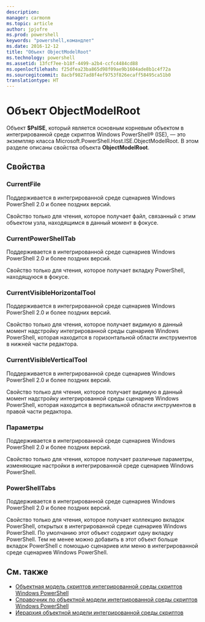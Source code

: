 ```yaml
---
description: 
manager: carmonm
ms.topic: article
author: jpjofre
ms.prod: powershell
keywords: "powershell,командлет"
ms.date: 2016-12-12
title: "Объект ObjectModelRoot"
ms.technology: powershell
ms.assetid: 13fcf7ee-b18f-4499-a2b4-ccfc4484cd88
ms.openlocfilehash: f25dfea23ba865d98f09ae9b1604ade8b1c4f72a
ms.sourcegitcommit: 8acbf9827ad8f4ef9753f826ecaff58495ca51b0
translationtype: HT
---
```

# <a name="the-objectmodelroot-object"></a>Объект ObjectModelRoot
  Объект **$PsISE**, который является основным корневым объектом в интегрированной среде скриптов Windows PowerShell® (ISE), — это экземпляр класса Microsoft.PowerShell.Host.ISE.ObjectModelRoot. В этом разделе описаны свойства объекта **ObjectModelRoot**.

## <a name="properties"></a>Свойства

### <a name="currentfile"></a>CurrentFile
  Поддерживается в интегрированной среде сценариев Windows PowerShell 2.0 и более поздних версий. 

 Свойство только для чтения, которое получает файл, связанный с этим объектом узла, находящимся в данный момент в фокусе.

### <a name="currentpowershelltab"></a>CurrentPowerShellTab
  Поддерживается в интегрированной среде сценариев Windows PowerShell 2.0 и более поздних версий. 

 Свойство только для чтения, которое получает вкладку PowerShell, находящуюся в фокусе.

### <a name="currentvisiblehorizontaltool"></a>CurrentVisibleHorizontalTool
  Поддерживается в интегрированной среде сценариев Windows PowerShell 2.0 и более поздних версий. 

 Свойство только для чтения, которое получает видимую в данный момент надстройку интегрированной среды сценариев Windows PowerShell, которая находится в горизонтальной области инструментов в нижней части редактора.

### <a name="currentvisibleverticaltool"></a>CurrentVisibleVerticalTool
  Поддерживается в интегрированной среде сценариев Windows PowerShell 2.0 и более поздних версий. 

 Свойство только для чтения, которое получает видимую в данный момент надстройку интегрированной среды сценариев Windows PowerShell, которая находится в вертикальной области инструментов в правой части редактора.

### <a name="options"></a>Параметры
  Поддерживается в интегрированной среде сценариев Windows PowerShell 2.0 и более поздних версий. 

 Свойство только для чтения, которое получает различные параметры, изменяющие настройки в интегрированной среде сценариев Windows PowerShell.

### <a name="powershelltabs"></a>PowerShellTabs
  Поддерживается в интегрированной среде сценариев Windows PowerShell 2.0 и более поздних версий. 

 Свойство только для чтения, которое получает коллекцию вкладок PowerShell, открытых в интегрированной среде сценариев Windows PowerShell. По умолчанию этот объект содержит одну вкладку PowerShell. Тем не менее можно добавить в этот объект больше вкладок PowerShell с помощью сценариев или меню в интегрированной среде сценариев Windows PowerShell.

## <a name="see-also"></a>См. также
- [Объектная модель скриптов интегрированной среды скриптов Windows PowerShell](The-Windows-PowerShell-ISE-Scripting-Object-Model.md) 
- [Справочник по объектной модели интегрированной среды скриптов Windows PowerShell](Windows-PowerShell-ISE-Object-Model-Reference.md) 
- [Иерархия объектной модели интегрированной среды скриптов](The-ISE-Object-Model-Hierarchy.md)

  
